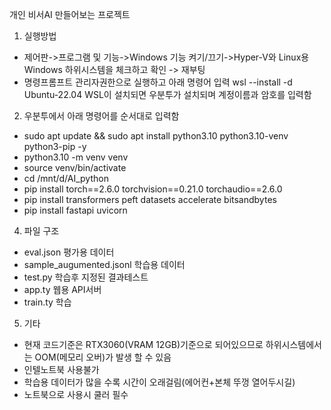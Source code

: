 개인 비서AI 만들어보는 프로젝트

1. 실행방법
- 제어판->프로그램 및 기능->Windows 기능 켜기/끄기->Hyper-V와 Linux용 Windows 하위시스템을 체크하고 확인 -> 재부팅
- 명령프롬프트 관리자권한으로 실행하고 아래 명령어 입력
  wsl --install -d Ubuntu-22.04
  WSL이 설치되면 우분투가 설치되며 계정이름과 암호를 입력함

2. 우분투에서 아래 명령어를 순서대로 입력함
   
- sudo apt update && sudo apt install python3.10 python3.10-venv python3-pip -y
- python3.10 -m venv venv
- source venv/bin/activate
- cd /mnt/d/AI_python
- pip install torch==2.6.0 torchvision==0.21.0 torchaudio==2.6.0
- pip install transformers peft datasets accelerate bitsandbytes
- pip install fastapi uvicorn

4. 파일 구조
- eval.json 평가용 데이터
- sample_augumented.jsonl 학습용 데이터
- test.py 학습후 지정된 결과테스트
- app.ty 웹용 API서버 
- train.ty 학습

5. 기타 
- 현재 코드기준은 RTX3060(VRAM 12GB)기준으로 되어있으므로 하위시스템에서는 OOM(메모리 오버)가 발생 할 수 있음
- 인텔노트북 사용불가
- 학습용 데이터가 많을 수록 시간이 오래걸림(에어컨+본체 뚜껑 열어두시길)
- 노트북으로 사용시 쿨러 필수
